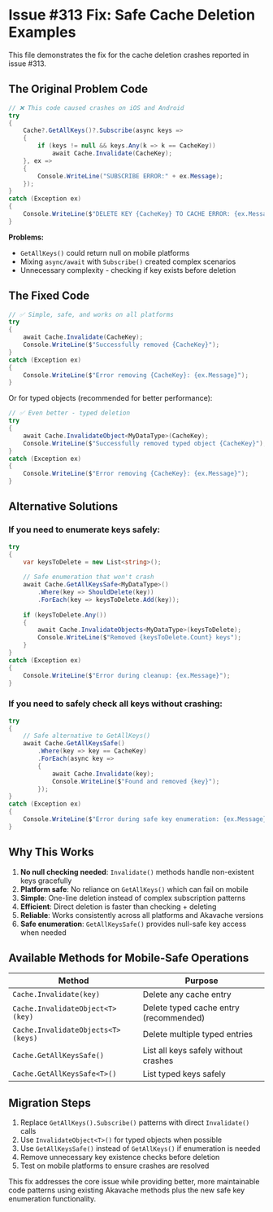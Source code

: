 # Issue #313 Fix: Safe Cache Deletion Examples

This file demonstrates the fix for the cache deletion crashes reported in issue #313.

## The Original Problem Code

```csharp
// ❌ This code caused crashes on iOS and Android
try
{
    Cache?.GetAllKeys()?.Subscribe(async keys =>
    {
        if (keys != null && keys.Any(k => k == CacheKey))
            await Cache.Invalidate(CacheKey);
    }, ex =>
    {
        Console.WriteLine("SUBSCRIBE ERROR:" + ex.Message);
    });
}
catch (Exception ex)
{
    Console.WriteLine($"DELETE KEY {CacheKey} TO CACHE ERROR: {ex.Message}");
}
```

**Problems:**
- `GetAllKeys()` could return null on mobile platforms
- Mixing `async/await` with `Subscribe()` created complex scenarios
- Unnecessary complexity - checking if key exists before deletion

## The Fixed Code

```csharp
// ✅ Simple, safe, and works on all platforms
try
{
    await Cache.Invalidate(CacheKey);
    Console.WriteLine($"Successfully removed {CacheKey}");
}
catch (Exception ex)
{
    Console.WriteLine($"Error removing {CacheKey}: {ex.Message}");
}
```

Or for typed objects (recommended for better performance):

```csharp
// ✅ Even better - typed deletion
try
{
    await Cache.InvalidateObject<MyDataType>(CacheKey);
    Console.WriteLine($"Successfully removed typed object {CacheKey}");
}
catch (Exception ex)
{
    Console.WriteLine($"Error removing {CacheKey}: {ex.Message}");
}
```

## Alternative Solutions

### If you need to enumerate keys safely:

```csharp
try
{
    var keysToDelete = new List<string>();
    
    // Safe enumeration that won't crash
    await Cache.GetAllKeysSafe<MyDataType>()
        .Where(key => ShouldDelete(key))
        .ForEach(key => keysToDelete.Add(key));
    
    if (keysToDelete.Any())
    {
        await Cache.InvalidateObjects<MyDataType>(keysToDelete);
        Console.WriteLine($"Removed {keysToDelete.Count} keys");
    }
}
catch (Exception ex)
{
    Console.WriteLine($"Error during cleanup: {ex.Message}");
}
```

### If you need to safely check all keys without crashing:

```csharp
try
{
    // Safe alternative to GetAllKeys()
    await Cache.GetAllKeysSafe()
        .Where(key => key == CacheKey)
        .ForEach(async key => 
        {
            await Cache.Invalidate(key);
            Console.WriteLine($"Found and removed {key}");
        });
}
catch (Exception ex)
{
    Console.WriteLine($"Error during safe key enumeration: {ex.Message}");
}
```

## Why This Works

1. **No null checking needed**: `Invalidate()` methods handle non-existent keys gracefully
2. **Platform safe**: No reliance on `GetAllKeys()` which can fail on mobile
3. **Simple**: One-line deletion instead of complex subscription patterns
4. **Efficient**: Direct deletion is faster than checking + deleting
5. **Reliable**: Works consistently across all platforms and Akavache versions
6. **Safe enumeration**: `GetAllKeysSafe()` provides null-safe key access when needed

## Available Methods for Mobile-Safe Operations

| Method | Purpose |
|--------|---------|
| `Cache.Invalidate(key)` | Delete any cache entry |
| `Cache.InvalidateObject<T>(key)` | Delete typed cache entry (recommended) |
| `Cache.InvalidateObjects<T>(keys)` | Delete multiple typed entries |
| `Cache.GetAllKeysSafe()` | List all keys safely without crashes |
| `Cache.GetAllKeysSafe<T>()` | List typed keys safely |

## Migration Steps

1. Replace `GetAllKeys().Subscribe()` patterns with direct `Invalidate()` calls
2. Use `InvalidateObject<T>()` for typed objects when possible  
3. Use `GetAllKeysSafe()` instead of `GetAllKeys()` if enumeration is needed
4. Remove unnecessary key existence checks before deletion
5. Test on mobile platforms to ensure crashes are resolved

This fix addresses the core issue while providing better, more maintainable code patterns using existing Akavache methods plus the new safe key enumeration functionality.